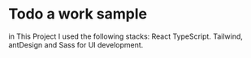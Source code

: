 # Todo a work sample

in This Project I used the following stacks:
React TypeScript.
Tailwind, antDesign and Sass for UI development.
